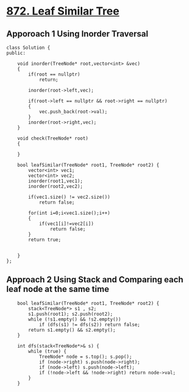 # [872. Leaf Similar Tree](https://leetcode.com/problems/leaf-similar-trees/description/?envType=daily-question&envId=2024-01-09)

<h2>
Apporoach 1 Using Inorder Traversal
</h2>

```
class Solution {
public:
    
    void inorder(TreeNode* root,vector<int> &vec)
    {
        if(root == nullptr)
            return;
        
        inorder(root->left,vec);

        if(root->left == nullptr && root->right == nullptr)
        {
            vec.push_back(root->val);
        }
        inorder(root->right,vec);
    }

    void check(TreeNode* root)
    {

    }

    bool leafSimilar(TreeNode* root1, TreeNode* root2) {
        vector<int> vec1;
        vector<int> vec2;
        inorder(root1,vec1);
        inorder(root2,vec2);

        if(vec1.size() != vec2.size())
            return false;
        
        for(int i=0;i<vec1.size();i++)
        {
            if(vec1[i]!=vec2[i])
                return false;
        }
        return true;
        

    }
};
```



<h2>
Approach 2 Using Stack and Comparing each leaf node at the same time
</h2>

```
    bool leafSimilar(TreeNode* root1, TreeNode* root2) {
        stack<TreeNode*> s1 , s2;
        s1.push(root1); s2.push(root2);
        while (!s1.empty() && !s2.empty())
            if (dfs(s1) != dfs(s2)) return false;
        return s1.empty() && s2.empty();
    }

    int dfs(stack<TreeNode*>& s) {
        while (true) {
            TreeNode* node = s.top(); s.pop();
            if (node->right) s.push(node->right);
            if (node->left) s.push(node->left);
            if (!node->left && !node->right) return node->val;
        }
    }
